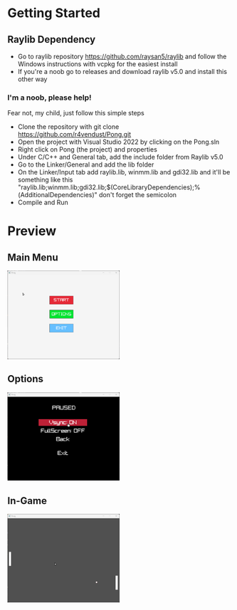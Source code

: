 # Getting Started

## Raylib Dependency
* Go to raylib repository https://github.com/raysan5/raylib and follow the Windows instructions with vcpkg for the easiest install
* If you're a noob go to releases and download raylib v5.0 and install this other way

### I'm a noob, please help!
Fear not, my child, just follow this simple steps

* Clone the repository with git clone https://github.com/r4vendust/Pong.git
* Open the project with Visual Studio 2022 by clicking on the Pong.sln
* Right click on Pong (the project) and properties
* Under C/C++ and General tab, add the include folder from Raylib v5.0
* Go to the Linker/General and add the lib folder
* On the Linker/Input tab add raylib.lib, winmm.lib and gdi32.lib and it'll be something like this "raylib.lib;winmm.lib;gdi32.lib;$(CoreLibraryDependencies);%(AdditionalDependencies)" don't forget the semicolon
* Compile and Run

# Preview

## Main Menu
<img src="Pong/assets/readme/mainMenu.png" width="50%">

## Options
<img src="Pong/assets/readme/options.png" width="50%">

## In-Game
<img src="Pong/assets/readme/ingame.png" width="50%">
